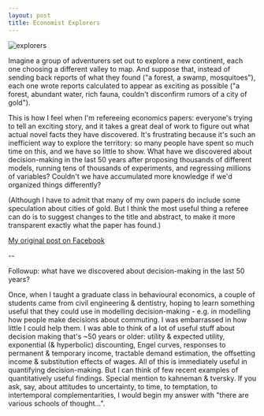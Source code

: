 ```yaml
---
layout: post
title: Economist Explorers
---
```


![explorers](https://www.dropbox.com/s/nuzwl1edqelaeim/explorers.jpg?raw=1)

Imagine a group of adventurers set out to explore a new continent, each one choosing a different valley to map. And suppose that, instead of sending back reports of what they found ("a forest, a swamp, mosquitoes"), each one wrote reports calculated to appear as exciting as possible ("a forest, abundant water, rich fauna, couldn't disconfirm rumors of a city of gold").

This is how I feel when I'm refereeing economics papers: everyone's trying to tell an exciting story, and it takes a great deal of work to figure out what actual novel facts they have discovered. It's frustrating because it's such an inefficient way to explore the territory: so many people have spent so much time on this, and we have so little to show. What have we discovered about decision-making in the last 50 years after proposing thousands of different models, running tens of thousands of experiments, and regressing millions of variables? Couldn't we have accumulated more knowledge if we'd organized things differently?

(Although I have to admit that many of my own papers do include some speculation about cities of gold. But I think the most useful thing a referee can do is to suggest changes to the title and abstract, to make it more transparent exactly what the paper has found.)

[My original post on Facebook](https://www.facebook.com/tom.cunningham.374549/posts/10157050635460230)

--

Followup: what have we discovered about decision-making in the last 50 years?

Once, when I taught a graduate class in behavioural economics, a couple of students came from civil engineering & dentistry, hoping to learn something useful that they could use in modelling decision-making - e.g. in modelling how people make decisions about commuting. I was embarrassed in how little I could help them. I was able to think of a lot of useful stuff about decision making that's ~50 years or older: utility & expected utility, exponential (& hyperbolic) discounting, Engel curves, responses to permanent & temporary income, tractable demand estimation, the offsetting income & substitution effects of wages. All of this is immediately useful in quantifying decision-making. But I can think of few recent examples of quantitatively useful findings. Special mention to kahneman & tversky. If you ask, say, about attitudes to uncertainty, to time, to temptation, to intertemporal complementarities, I would begin my answer with "there are various schools of thought...".
